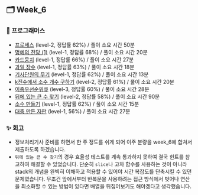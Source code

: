 ## 🗂️ Week_6

### 👾 프로그래머스

- [프로세스](https://school.programmers.co.kr/learn/courses/30/lessons/42587) (level-2, 정답률 62%) / 풀이 소요 시간 50분
- [명예의 전당 (1)](https://school.programmers.co.kr/learn/courses/30/lessons/138477) (level-1, 정답률 68%) / 풀이 소요 시간 20분
- [카드뭉치](https://school.programmers.co.kr/learn/courses/30/lessons/159994) (level-1, 정답률 66%) / 풀이 소요 시간 27분
- [과일 장수](https://school.programmers.co.kr/learn/courses/30/lessons/135808) (level-1, 정답률 63%) / 풀이 소요 시간 18분
- [기사단원의 무기](https://school.programmers.co.kr/learn/courses/30/lessons/136798) (level-1, 정답률 62%) / 풀이 소요 시간 13분
- [k진수에서 소수 개수 구하기](https://school.programmers.co.kr/learn/courses/30/lessons/92335#) (level-2, 정답률 61%) / 풀이 소요 시간 20분
- [이중우선순위큐](https://school.programmers.co.kr/learn/courses/30/lessons/42628#) (level-3, 정답률 60%) / 풀이 소요 시간 28분
- [뒤에 있는 큰 수 찾기](https://school.programmers.co.kr/learn/courses/30/lessons/154539) (level-2, 정답률 58%) / 풀이 소요 시간 90분
- [소수 만들기](https://school.programmers.co.kr/learn/courses/30/lessons/12977) (level-1, 정답률 62%) / 풀이 소요 시간 15분
- [대충 만든 자판](https://school.programmers.co.kr/learn/courses/30/lessons/160586#) (level-1, 56%) / 풀이 소요 시간 27분

### ✨ 회고

- 정보처리기사 준비를 하면서 한 주 정도를 쉬게 되어 이주 분량을 week_6에 합쳐서 제출하도록 하겠습니다.
- `뒤에 있는 큰 수 찾기`의 경우 효율성 테스트를 계속 통과하지 못하여 결국 힌트를 참고하여 해결할 수 있었습니다. 단순히 `slice`나 고차 함수를 사용하는 것이 아니라 stack의 개념을 완벽히 이해하고 적용할 수 있어야 시간 복잡도를 단축시킬 수 있던 문제였습니다. 무조건 앞에서부터 반복문을 사용하려는 접근 방식에서 벗어나 연산을 최소화할 수 있는 방법이 있다면 배열을 뒤집어보기도 해야겠다고 생각했습니다.

